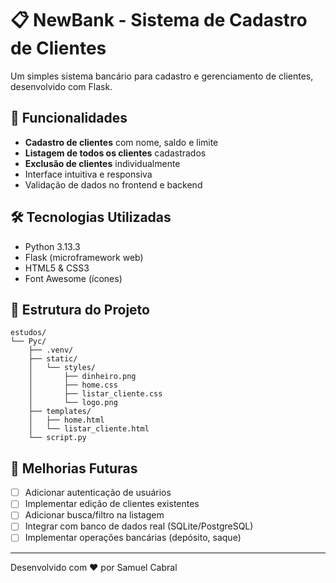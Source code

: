 # 📋 NewBank - Sistema de Cadastro de Clientes

Um simples sistema bancário para cadastro e gerenciamento de clientes, desenvolvido com Flask.

## 🚀 Funcionalidades

- **Cadastro de clientes** com nome, saldo e limite
- **Listagem de todos os clientes** cadastrados
- **Exclusão de clientes** individualmente
- Interface intuitiva e responsiva
- Validação de dados no frontend e backend

## 🛠️ Tecnologias Utilizadas

- Python 3.13.3
- Flask (microframework web)
- HTML5 & CSS3
- Font Awesome (ícones)

## 📂 Estrutura do Projeto

```
estudos/  
└── Pyc/  
    ├── .venv/  
    ├── static/
    │   └── styles/
    │       ├── dinheiro.png  
    │       ├── home.css
    │       ├── listar_cliente.css
    │       └── logo.png  
    ├── templates/
    │   ├── home.html  
    │   └── listar_cliente.html
    └── script.py
```

## 🌟 Melhorias Futuras

- [ ] Adicionar autenticação de usuários
- [ ] Implementar edição de clientes existentes
- [ ] Adicionar busca/filtro na listagem
- [ ] Integrar com banco de dados real (SQLite/PostgreSQL)
- [ ] Implementar operações bancárias (depósito, saque)

---

Desenvolvido com ❤️ por Samuel Cabral
